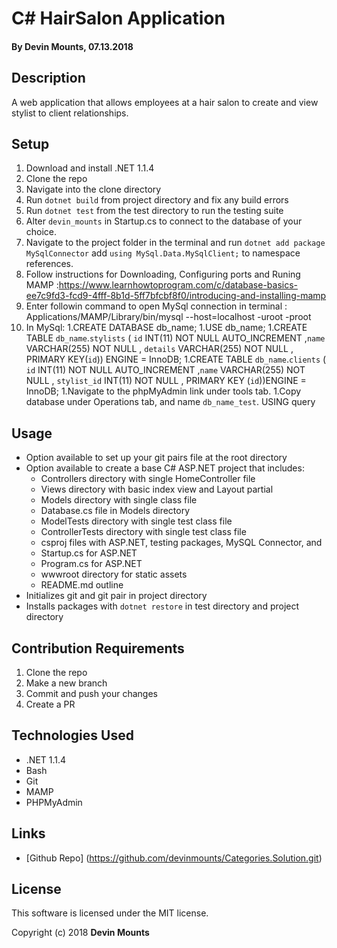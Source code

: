 ﻿# C# HairSalon Application

#### By Devin Mounts, 07.13.2018

## Description

A web application that allows employees at a hair salon to create and view stylist to client relationships.
## Setup

1. Download and install .NET 1.1.4
1. Clone the repo
1. Navigate into the clone directory
1. Run `dotnet build` from project directory and fix any build errors
1. Run `dotnet test` from the test directory to run the testing suite
1. Alter `devin_mounts` in Startup.cs to connect to the database of your choice.
1. Navigate to the project folder in the terminal and run `dotnet add package MySqlConnector` add `using MySql.Data.MySqlClient;` to namespace references. 
1. Follow instructions for Downloading, Configuring ports and Runing MAMP :https://www.learnhowtoprogram.com/c/database-basics-ee7c9fd3-fcd9-4fff-8b1d-5ff7bfcbf8f0/introducing-and-installing-mamp
1. Enter followin command to open MySql connection in terminal : Applications/MAMP/Library/bin/mysql --host=localhost -uroot -proot
1. In MySql:
    1.CREATE DATABASE db_name;
    1.USE db_name;
    1.CREATE TABLE `db_name`.`stylists` ( `id` INT(11) NOT NULL AUTO_INCREMENT ,`name` VARCHAR(255) NOT NULL , `details` VARCHAR(255) NOT NULL , PRIMARY KEY(`id`)) ENGINE = InnoDB;
    1.CREATE TABLE `db_name`.`clients` ( `id` INT(11) NOT NULL AUTO_INCREMENT ,`name` VARCHAR(255) NOT NULL , `stylist_id` INT(11) NOT NULL , PRIMARY KEY (`id`))ENGINE = InnoDB;
1.Navigate to the phpMyAdmin link under tools tab.
1.Copy database under Operations tab, and name `db_name_test`.
USING query

## Usage

* Option available to set up your git pairs file at the root directory
* Option available to create a base C# ASP.NET project that includes:
  * Controllers directory with single HomeController file
  * Views directory with basic index view and Layout partial
  * Models directory with single class file
  * Database.cs file in Models directory
  * ModelTests directory with single test class file
  * ControllerTests directory with single test class file
  * csproj files with ASP.NET, testing packages, MySQL Connector, and 
  * Startup.cs for ASP.NET
  * Program.cs for ASP.NET
  * wwwroot directory for static assets
  * README.md outline
* Initializes git and git pair in project directory
* Installs packages with `dotnet restore` in test directory and project directory

## Contribution Requirements

1. Clone the repo
1. Make a new branch
1. Commit and push your changes
1. Create a PR

## Technologies Used

* .NET 1.1.4
* Bash
* Git
* MAMP
* PHPMyAdmin

## Links

* [Github Repo] (https://github.com/devinmounts/Categories.Solution.git)

## License

This software is licensed under the MIT license.

Copyright (c) 2018 **Devin Mounts**